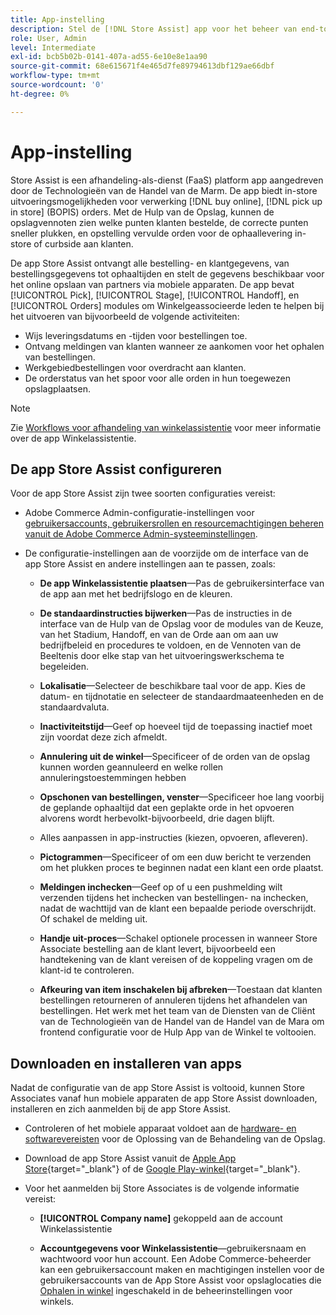 ```yaml
---
title: App-instelling
description: Stel de [!DNL Store Assist] app voor het beheer van end-to-end workflows voor de afhandeling van winkels en processen voor het online kopen van orders.
role: User, Admin
level: Intermediate
exl-id: bcb5b02b-0141-407a-ad55-6e10e8e1aa90
source-git-commit: 68e615671f4e465d7fe89794613dbf129ae66dbf
workflow-type: tm+mt
source-wordcount: '0'
ht-degree: 0%

---
```


# App-instelling

Store Assist is een afhandeling-als-dienst (FaaS) platform app aangedreven door de Technologieën van de Handel van de Marm. De app biedt in-store uitvoeringsmogelijkheden voor verwerking [!DNL buy online], [!DNL pick up in store] (BOPIS) orders.  Met de Hulp van de Opslag, kunnen de opslagvennoten zien welke punten klanten bestelde, de correcte punten sneller plukken, en opstelling vervulde orden voor de ophaallevering in-store of curbside aan klanten.

De app Store Assist ontvangt alle bestelling- en klantgegevens, van bestellingsgegevens tot ophaaltijden en stelt de gegevens beschikbaar voor het online opslaan van partners via mobiele apparaten. De app bevat [!UICONTROL Pick], [!UICONTROL Stage], [!UICONTROL Handoff], en [!UICONTROL Orders] modules om Winkelgeassocieerde leden te helpen bij het uitvoeren van bijvoorbeeld de volgende activiteiten:

- Wijs leveringsdatums en -tijden voor bestellingen toe.
- Ontvang meldingen van klanten wanneer ze aankomen voor het ophalen van bestellingen.
- Werkgebiedbestellingen voor overdracht aan klanten.
- De orderstatus van het spoor voor alle orden in hun toegewezen opslagplaatsen.

>[!NOTE]
>
>Zie [Workflows voor afhandeling van winkelassistentie](store-assist-modules.md) voor meer informatie over de app Winkelassistentie.

## De app Store Assist configureren

Voor de app Store Assist zijn twee soorten configuraties vereist:

- Adobe Commerce Admin-configuratie-instellingen voor [gebruikersaccounts, gebruikersrollen en resourcemachtigingen beheren vanuit de Adobe Commerce Admin-systeeminstellingen](user-setup.md).

- De configuratie-instellingen aan de voorzijde om de interface van de app Store Assist en andere instellingen aan te passen, zoals:

   - **De app Winkelassistentie plaatsen**—Pas de gebruikersinterface van de app aan met het bedrijfslogo en de kleuren.

   - **De standaardinstructies bijwerken**—Pas de instructies in de interface van de Hulp van de Opslag voor de modules van de Keuze, van het Stadium, Handoff, en van de Orde aan om aan uw bedrijfbeleid en procedures te voldoen, en de Vennoten van de Beeltenis door elke stap van het uitvoeringswerkschema te begeleiden.

   - **Lokalisatie**—Selecteer de beschikbare taal voor de app. Kies de datum- en tijdnotatie en selecteer de standaardmaateenheden en de standaardvaluta.

   - **Inactiviteitstijd**—Geef op hoeveel tijd de toepassing inactief moet zijn voordat deze zich afmeldt.

   - **Annulering uit de winkel**—Specificeer of de orden van de opslag kunnen worden geannuleerd en welke rollen annuleringstoestemmingen hebben

   - **Opschonen van bestellingen, venster**—Specificeer hoe lang voorbij de geplande ophaaltijd dat een geplakte orde in het opvoeren alvorens wordt herbevolkt-bijvoorbeeld, drie dagen blijft.

   - Alles aanpassen in app-instructies (kiezen, opvoeren, afleveren).

   - **Pictogrammen**—Specificeer of om een duw bericht te verzenden om het plukken proces te beginnen nadat een klant een orde plaatst.

   - **Meldingen inchecken**—Geef op of u een pushmelding wilt verzenden tijdens het inchecken van bestellingen- na inchecken, nadat de wachttijd van de klant een bepaalde periode overschrijdt. Of schakel de melding uit.

   - **Handje uit-proces**—Schakel optionele processen in wanneer Store Associate bestelling aan de klant levert, bijvoorbeeld een handtekening van de klant vereisen of de koppeling vragen om de klant-id te controleren.

   - **Afkeuring van item inschakelen bij afbreken**—Toestaan dat klanten bestellingen retourneren of annuleren tijdens het afhandelen van bestellingen.
   Het werk met het team van de Diensten van de Cliënt van de Technologieën van de Handel van de Handel van de Mara om frontend configuratie voor de Hulp App van de Winkel te voltooien.

## Downloaden en installeren van apps

Nadat de configuratie van de app Store Assist is voltooid, kunnen Store Associates vanaf hun mobiele apparaten de app Store Assist downloaden, installeren en zich aanmelden bij de app Store Assist.

- Controleren of het mobiele apparaat voldoet aan de [hardware- en softwarevereisten](solution-requirements.md#store-assist-app-requirements) voor de Oplossing van de Behandeling van de Opslag.

- Download de app Store Assist vanuit de [Apple App Store](https://apps.apple.com/us/app/store-assist-by-walmart/id1609281539){target=&quot;_blank&quot;} of de [Google Play-winkel](https://play.google.com/store/apps/details?id=com.walmart.faas.storeassist){target=&quot;_blank&quot;}.

- Voor het aanmelden bij Store Associates is de volgende informatie vereist:

   - **[!UICONTROL Company name]** gekoppeld aan de account Winkelassistentie

   - **Accountgegevens voor Winkelassistentie**—gebruikersnaam en wachtwoord voor hun account.
   Een Adobe Commerce-beheerder kan een gebruikersaccount maken en machtigingen instellen voor de gebruikersaccounts van de App Store Assist voor opslaglocaties die [Ophalen in winkel](merchant-store-configuration.md#pickup-location-configuration) ingeschakeld in de beheerinstellingen voor winkels.
